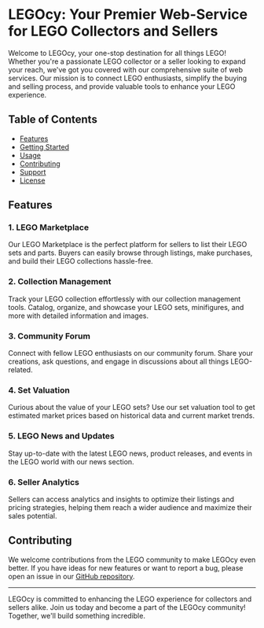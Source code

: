 # LEGOcy: Your Premier Web-Service for LEGO Collectors and Sellers


Welcome to LEGOcy, your one-stop destination for all things LEGO! Whether you're a passionate LEGO collector or a seller looking to expand your reach, we've got you covered with our comprehensive suite of web services. Our mission is to connect LEGO enthusiasts, simplify the buying and selling process, and provide valuable tools to enhance your LEGO experience.

## Table of Contents

- [Features](#features)
- [Getting Started](#getting-started)
- [Usage](#usage)
- [Contributing](#contributing)
- [Support](#support)
- [License](#license)

## Features

### 1. LEGO Marketplace

Our LEGO Marketplace is the perfect platform for sellers to list their LEGO sets and parts. Buyers can easily browse through listings, make purchases, and build their LEGO collections hassle-free.

### 2. Collection Management

Track your LEGO collection effortlessly with our collection management tools. Catalog, organize, and showcase your LEGO sets, minifigures, and more with detailed information and images.

### 3. Community Forum

Connect with fellow LEGO enthusiasts on our community forum. Share your creations, ask questions, and engage in discussions about all things LEGO-related.

### 4. Set Valuation

Curious about the value of your LEGO sets? Use our set valuation tool to get estimated market prices based on historical data and current market trends.

### 5. LEGO News and Updates

Stay up-to-date with the latest LEGO news, product releases, and events in the LEGO world with our news section.

### 6. Seller Analytics

Sellers can access analytics and insights to optimize their listings and pricing strategies, helping them reach a wider audience and maximize their sales potential.


## Contributing

We welcome contributions from the LEGO community to make LEGOcy even better. If you have ideas for new features or want to report a bug, please open an issue in our [GitHub repository](https://github.com/legocy/legocy).

---

LEGOcy is committed to enhancing the LEGO experience for collectors and sellers alike. Join us today and become a part of the LEGOcy community! Together, we'll build something incredible.
